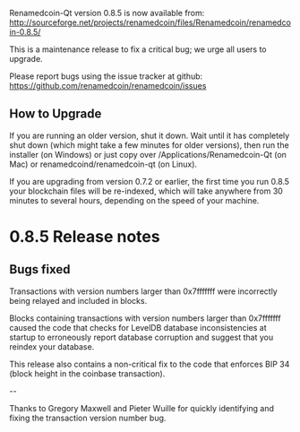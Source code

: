 Renamedcoin-Qt version 0.8.5 is now available from:
  http://sourceforge.net/projects/renamedcoin/files/Renamedcoin/renamedcoin-0.8.5/

This is a maintenance release to fix a critical bug;
we urge all users to upgrade.

Please report bugs using the issue tracker at github:
  https://github.com/renamedcoin/renamedcoin/issues


How to Upgrade
--------------

If you are running an older version, shut it down. Wait
until it has completely shut down (which might take a few minutes for older
versions), then run the installer (on Windows) or just copy over
/Applications/Renamedcoin-Qt (on Mac) or renamedcoind/renamedcoin-qt (on Linux).

If you are upgrading from version 0.7.2 or earlier, the first time you
run 0.8.5 your blockchain files will be re-indexed, which will take
anywhere from 30 minutes to several hours, depending on the speed of
your machine.

0.8.5 Release notes
===================

Bugs fixed
----------

Transactions with version numbers larger than 0x7fffffff were
incorrectly being relayed and included in blocks.

Blocks containing transactions with version numbers larger
than 0x7fffffff caused the code that checks for LevelDB database
inconsistencies at startup to erroneously report database
corruption and suggest that you reindex your database.

This release also contains a non-critical fix to the code that
enforces BIP 34 (block height in the coinbase transaction).

--

Thanks to Gregory Maxwell and Pieter Wuille for quickly
identifying and fixing the transaction version number bug.
